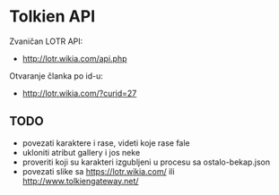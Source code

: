 # Tolkien API

Zvaničan LOTR API:
- http://lotr.wikia.com/api.php

Otvaranje članka po id-u:
- http://lotr.wikia.com/?curid=27

## TODO

- povezati karaktere i rase, videti koje rase fale
- ukloniti atribut gallery i jos neke
- proveriti koji su karakteri izgubljeni u procesu sa ostalo-bekap.json
- povezati slike sa https://lotr.wikia.com/ ili http://www.tolkiengateway.net/
